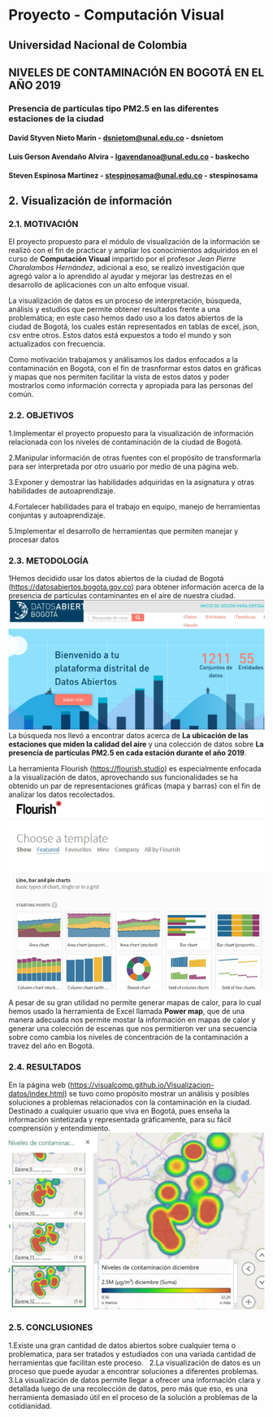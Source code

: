 # Proyecto - Computación Visual
## Universidad Nacional de Colombia

## NIVELES DE CONTAMINACIÓN EN BOGOTÁ EN EL AÑO 2019
### Presencia de partículas tipo PM2.5 en las diferentes estaciones de la ciudad

#### David Styven Nieto Marin - dsnietom@unal.edu.co - dsnietom
#### Luis Gerson Avendaño Alvira - lgavendanoa@unal.edu.co - baskecho
#### Steven Espinosa Martinez - stespinosama@unal.edu.co - stespinosama

## 2. Visualización de información

### 2.1. MOTIVACIÓN
El proyecto propuesto  para el módulo de visualización de la información se realizó con el fin de practicar y ampliar los conocimientos adquiridos en el curso de **Computación Visual** impartido por el profesor *Jean Pierre Charalambos Hernández*, adicional a eso, se realizó investigación que agregó valor a lo aprendido al ayudar y mejorar las destrezas en el desarrollo de aplicaciones con un alto enfoque visual.

La visualización de datos es un proceso de interpretación, búsqueda, análisis y estudios que permite 
obtener resultados frente a una problemática; en este caso hemos dado uso a los datos abiertos de la ciudad de Bogotá, los cuales están representados en tablas de excel, json, csv entre otros. Estos datos está expuestos a todo el mundo y son actualizados con frecuencia.

Como motivación trabajamos y análisamos los dados enfocados a la contaminación en Bogotá, con el fin de trasnformar estos datos en gráficas y mapas que nos permiten facilitar la vista de estos datos y poder mostrarlos como información correcta y apropiada para las personas del común.

### 2.2. OBJETIVOS
1.Implementar el proyecto propuesto para la visualización de información relacionada con los niveles de contaminación de la ciudad de Bogotá. &nbsp;

2.Manipular información de otras fuentes con el propósito de transformarla para ser interpretada por otro usuario por medio de una página web. &nbsp;

3.Exponer y demostrar las habilidades adquiridas en la asignatura y otras habilidades de autoaprendizaje.

4.Fortalecer habilidades para el trabajo en equipo, manejo de herramientas conjuntas y autoaprendizaje.

5.Implementar el desarrollo de herramientas que permiten manejar y procesar datos

### 2.3. METODOLOGÍA

1Hemos decidido usar los datos abiertos de la ciudad de Bogotá (https://datosabiertos.bogota.gov.co) para obtener información acerca de la presencia de partículas contaminantes en el aire de nuestra ciudad.
![Error en imagen](./resources/opendata.jpg)
La búsqueda nos llevó a encontrar datos acerca de **La ubicación de las estaciones que miden la calidad del aire** y una colección de datos sobre **La presencia de partículas PM2.5 en cada estación durante el año 2019**.

La herramienta Flourish (https://flourish.studio) es especialmente enfocada a la visualización de datos, aprovechando sus funcionalidades se ha obtenido un par de representaciones gráficas (mapa y barras) con el fin de analizar los datos recolectados.
![Error en imagen](./resources/flourish.jpg)

A pesar de su gran utilidad no permite generar mapas de calor, para lo cual hemos usado la herramienta de Excel llamada **Power map**, que de una manera adecuada nos permite mostar la información en mapas de calor y generar una colección de escenas que nos permitieron ver una secuencia sobre como cambia los niveles de concentración de la contaminación a travez del año en Bogotá.
### 2.4. RESULTADOS

En la página web (https://visualcomp.github.io/Visualizacion-datos/index.html) se tuvo como propósito mostrar un análisis y posibles soluciones a problemas relacionados con la contaminación en la ciudad. Destinado a cualquier usuario que viva en Bogotá, pues enseña la información sintetizada y representada gráficamente, para su fácil comprensión y entendimiento.
![Error en imagen](./resources/powermap.jpg)
### 2.5. CONCLUSIONES
1.Existe una gran cantidad de datos abiertos sobre cualquier tema o problematica, para ser tratados y estudiados con una variada cantidad de herramientas que facilitan este proceso. &nbsp;
2.La visualización de datos es un proceso que puede ayudar a encontrar soluciones a diferentes problemas.
3.La visualización de datos permite llegar a ofrecer una información clara y detallada luego de una recolección de datos, pero más que eso, es una herramienta demasiado útil en el proceso de la solución a problemas de la cotidianidad.
